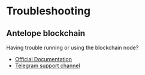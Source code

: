 # Troubleshooting

## Antelope blockchain

Having trouble running or using the blockchain node?

* [Official Documentation](https://docs.eosnetwork.com/)
* [Telegram support channel](https://t.me/antelopedevs)
